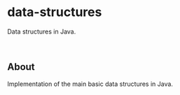 # data-structures
Data structures in Java.

<br>

## About
Implementation of the main basic data structures in Java.

<br>
